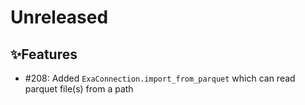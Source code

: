 # Unreleased

## ✨Features
* #208: Added `ExaConnection.import_from_parquet` which can read parquet file(s) from a path
